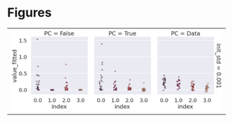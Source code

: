 
# Figures

|                                                |
|:-----------------------------------------------|
| ![](./base-train-plot-fit-plot-strip-fit-.png) |
